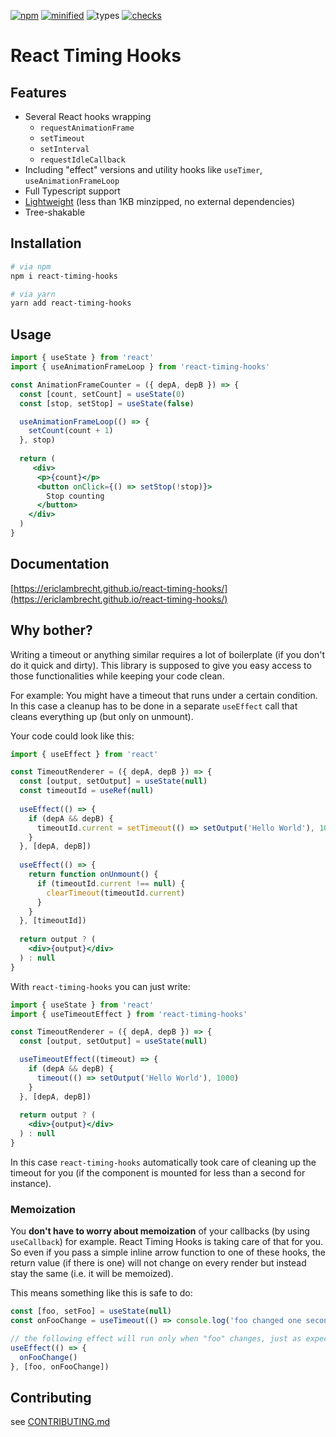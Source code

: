 [![npm](https://flat.badgen.net/npm/v/react-timing-hooks)](https://www.npmjs.com/package/react-timing-hooks)
[![minified](https://flat.badgen.net/bundlephobia/minzip/react-timing-hooks)](https://bundlephobia.com/result?p=react-timing-hooks)
![types](https://flat.badgen.net/npm/types/react-timing-hooks)
[![checks](https://flat.badgen.net/github/checks/EricLambrecht/react-timing-hooks)](https://github.com/EricLambrecht/react-timing-hooks)

# React Timing Hooks

## Features

* Several React hooks wrapping 
    * `requestAnimationFrame`
    * `setTimeout`
    * `setInterval`
    * `requestIdleCallback`
* Including "effect" versions and utility hooks like `useTimer`, `useAnimationFrameLoop`
* Full Typescript support  
* [Lightweight](https://bundlephobia.com/result?p=react-timing-hooks) (less than 1KB minzipped, no external dependencies)
* Tree-shakable

## Installation

```bash
# via npm
npm i react-timing-hooks

# via yarn
yarn add react-timing-hooks
```

## Usage
   
```jsx harmony
import { useState } from 'react'
import { useAnimationFrameLoop } from 'react-timing-hooks'

const AnimationFrameCounter = ({ depA, depB }) => {
  const [count, setCount] = useState(0)
  const [stop, setStop] = useState(false)

  useAnimationFrameLoop(() => {
    setCount(count + 1)
  }, stop)
  
  return (
     <div>
      <p>{count}</p>
      <button onClick={() => setStop(!stop)}>
        Stop counting
      </button>
    </div>
  )
}
```   

## Documentation

[https://ericlambrecht.github.io/react-timing-hooks/](https://ericlambrecht.github.io/react-timing-hooks/)
   
## Why bother?

Writing a timeout or anything similar requires a lot of boilerplate (if you don't do it quick and dirty).
This library is supposed to give you easy access to those functionalities while keeping your code clean.

For example: You might have a timeout that runs under a certain condition. In this case a cleanup
has to be done in a separate `useEffect` call that cleans everything up (but only on unmount).

Your code could look like this:

```jsx harmony
import { useEffect } from 'react'

const TimeoutRenderer = ({ depA, depB }) => {
  const [output, setOutput] = useState(null)
  const timeoutId = useRef(null)
  
  useEffect(() => {
    if (depA && depB) {
      timeoutId.current = setTimeout(() => setOutput('Hello World'), 1000)
    }
  }, [depA, depB])
  
  useEffect(() => {
    return function onUnmount() {
      if (timeoutId.current !== null) {
        clearTimeout(timeoutId.current)
      }
    }
  }, [timeoutId])
    
  return output ? (
    <div>{output}</div>
  ) : null
}
```

With `react-timing-hooks` you can just write:

```jsx harmony
import { useState } from 'react'
import { useTimeoutEffect } from 'react-timing-hooks'

const TimeoutRenderer = ({ depA, depB }) => {
  const [output, setOutput] = useState(null)

  useTimeoutEffect((timeout) => {
    if (depA && depB) {
      timeout(() => setOutput('Hello World'), 1000)
    }
  }, [depA, depB])
    
  return output ? (
    <div>{output}</div>
  ) : null
}
```

In this case `react-timing-hooks` automatically took care of cleaning up the timeout for you (if the component is mounted for less than a second for instance).

### Memoization

You **don't have to worry about memoization** of your callbacks (by using `useCallback`) for example. React Timing Hooks is taking care of that for you. So even if you pass a simple inline arrow function to one of these hooks, the return value (if there is one) will not change on every render but instead stay the same (i.e. it will be memoized).

This means something like this is safe to do:

```javascript
const [foo, setFoo] = useState(null)
const onFooChange = useTimeout(() => console.log('foo changed one second ago!'), 1000)

// the following effect will run only when "foo" changes, just as expected. "onFooChange" is memoized and safe to use in a dependency array.
useEffect(() => {
  onFooChange()
}, [foo, onFooChange])
```
  

## Contributing

see [CONTRIBUTING.md](https://github.com/EricLambrecht/react-timing-hooks/blob/master/CONTRIBUTING.md)
